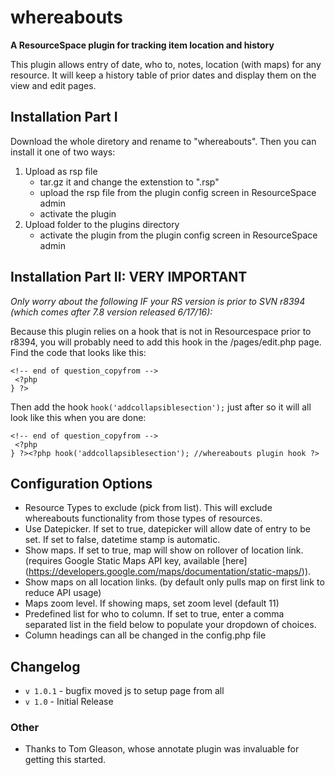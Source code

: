 # whereabouts 
**A ResourceSpace plugin for tracking item location and history**

This plugin allows entry of date, who to, notes, location (with maps) for any resource. It will keep a history table of prior dates and display them on the view and edit pages.


## Installation Part I
Download the whole diretory and rename to "whereabouts". Then you can install it one of two ways:

1. Upload as rsp file
	* tar.gz it and change the extenstion to ".rsp"
	* upload the rsp file from the plugin config screen in ResourceSpace admin
	* activate the plugin
2. Upload folder to the plugins directory
	* activate the plugin from the plugin config screen in ResourceSpace admin
	
## Installation Part II: VERY IMPORTANT
*Only worry about the following IF your RS version is prior to SVN r8394 (which comes after 7.8 version released 6/17/16):*

Because this plugin relies on a hook that is not in Resourcespace prior to r8394, you will probably need to add this hook in the /pages/edit.php page. 
Find the code that looks like this:

```
<!-- end of question_copyfrom -->
 <?php
} ?>
```	
Then add the hook `hook('addcollapsiblesection');` just after so it will all look like this when you are done:

```
<!-- end of question_copyfrom -->
 <?php
} ?><?php hook('addcollapsiblesection'); //whereabouts plugin hook ?>
```


## Configuration Options

- Resource Types to exclude (pick from list). This will exclude whereabouts functionality from those types of resources.
- Use Datepicker. If set to true, datepicker will allow date of entry to be set. If set to false, datetime stamp is automatic.
- Show maps. If set to true, map will show on rollover of location link. (requires Google Static Maps API key, available [here] (https://developers.google.com/maps/documentation/static-maps/)).
- Show maps on all location links. (by default only pulls map on first link to reduce API usage)
- Maps zoom level. If showing maps, set zoom level (default 11)
- Predefined list for who to column. If set to true, enter a comma separated list in the field below to populate your dropdown of choices. 
- Column headings can all be changed in the config.php file

## Changelog
* `v 1.0.1` - bugfix moved js to setup page from all
* `v 1.0` - Initial Release

### Other
* Thanks to Tom Gleason, whose annotate plugin was invaluable for getting this started.
